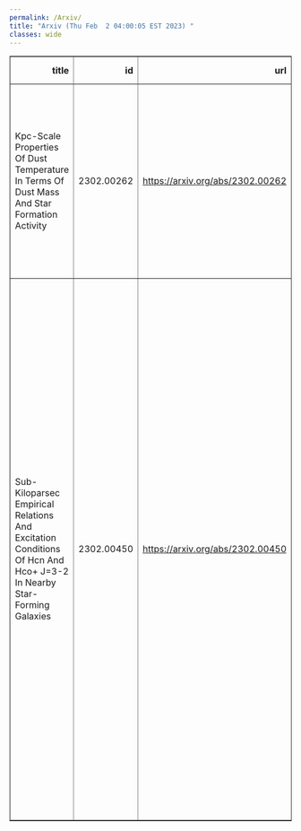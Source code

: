 ```yaml
---
permalink: /Arxiv/
title: "Arxiv (Thu Feb  2 04:00:05 EST 2023) "
classes: wide
---
```

<table border="1" class="dataframe">
  <thead>
    <tr style="text-align: right;">
      <th>title</th>
      <th>id</th>
      <th>url</th>
      <th>authors</th>
      <th>Local Authors</th>
    </tr>
  </thead>
  <tbody>
    <tr>
      <td>Kpc-Scale Properties Of Dust Temperature In Terms Of Dust Mass And Star   Formation Activity</td>
      <td>2302.00262</td>
      <td><a href="https://arxiv.org/abs/2302.00262" target="_blank">https://arxiv.org/abs/2302.00262</a></td>
      <td>I-Da Chiang, Hiroyuki Hirashita, Jeremy Chastenet, Eric W. Koch, Adam K. Leroy, Erik Rosolowsky, Karin M. Sandstrom, Amy Sardone, Jiayi Sun, Thomas G. Williams</td>
      <td>Adam Leroy, Amy Sardone</td>
    </tr>
    <tr>
      <td>Sub-Kiloparsec Empirical Relations And Excitation Conditions Of Hcn And   Hco+ J=3-2 In Nearby Star-Forming Galaxies</td>
      <td>2302.00450</td>
      <td><a href="https://arxiv.org/abs/2302.00450" target="_blank">https://arxiv.org/abs/2302.00450</a></td>
      <td>Axel Garcia-Rodriguez, Antonio Usero, Adam K. Leroy, Frank Bigiel, Maria Jesus Jimenez-Donaire, Daizhong Liu, Miguel Querejeta, Toshiki Saito, Eva Schinnerer, Ashley Barnes, Francesco Belfiore, Ivana Beslic, Yixian Cao, Melanie Chevance, Daniel A. Dale, Jakob S. Den Brok, Cosima Eibensteiner, Santiago Garcia-Burillo, Simon C. O. Glover, Ralf S. Klessen, Jerome Pety, Johannes Puschnig, Erik Rosolowsky, Karin Sandstrom, Mattia C. Sormani, Yu-Hsuan Teng, Thomas G. Williams</td>
      <td>Adam Leroy</td>
    </tr>
  </tbody>
</table>